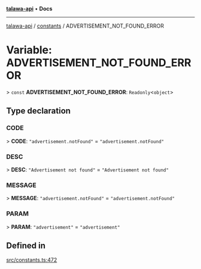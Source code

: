 [**talawa-api**](../../README.md) • **Docs**

***

[talawa-api](../../modules.md) / [constants](../README.md) / ADVERTISEMENT\_NOT\_FOUND\_ERROR

# Variable: ADVERTISEMENT\_NOT\_FOUND\_ERROR

\> `const` **ADVERTISEMENT\_NOT\_FOUND\_ERROR**: `Readonly`\<`object`\>

## Type declaration

### CODE

\> **CODE**: `"advertisement.notFound"` = `"advertisement.notFound"`

### DESC

\> **DESC**: `"Advertisement not found"` = `"Advertisement not found"`

### MESSAGE

\> **MESSAGE**: `"advertisement.notFound"` = `"advertisement.notFound"`

### PARAM

\> **PARAM**: `"advertisement"` = `"advertisement"`

## Defined in

[src/constants.ts:472](https://github.com/PalisadoesFoundation/talawa-api/blob/d0c167bb942c4778fba221c2cdd27665fc7dbf61/src/constants.ts#L472)
